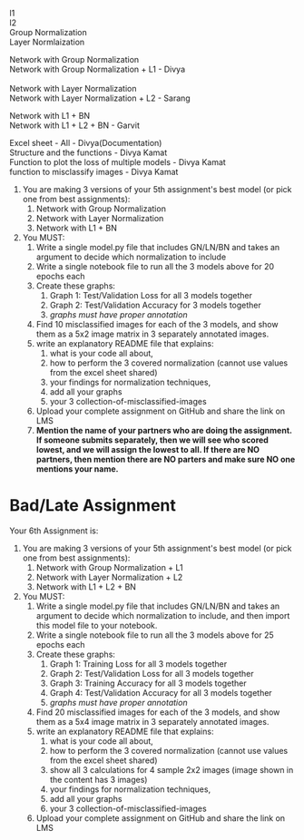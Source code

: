 l1</br>
l2</br>
Group Normalization</br>
Layer Normlaization</br>

Network with Group Normalization</br>
Network with Group Normalization + L1 - Divya</br>
</br>
Network with Layer Normalization</br>
Network with Layer Normalization + L2 - Sarang</br>

Network with L1 + BN</br>
Network with L1 + L2 + BN - Garvit</br>

Excel sheet - All - Divya(Documentation)</br>
Structure and the functions - Divya Kamat</br>
Function to plot the loss of multiple models - Divya Kamat</br>
function to misclassify images - Divya Kamat</br>



1. You are making 3 versions of your 5th assignment's best model (or pick one from best assignments):
   1. Network with Group Normalization
   2. Network with Layer Normalization
   3. Network with L1 + BN
2. You MUST:
   1. Write a single model.py file that includes GN/LN/BN and takes an argument to decide which normalization to include
   2. Write a single notebook file to run all the 3 models above for 20 epochs each
   3. Create these graphs:
      1. Graph 1: Test/Validation Loss for all 3 models together
      2. Graph 2: Test/Validation Accuracy for 3 models together
      3. *graphs must have proper annotation*
   4. Find 10 misclassified images for each of the 3 models, and show them as a 5x2 image matrix in 3 separately annotated images. 
   5. write an explanatory README file that explains:
      1. what is your code all about,
      2. how to perform the 3 covered normalization (cannot use values from the excel sheet shared)
      3. your findings for normalization techniques,
      4. add all your graphs
      5. your 3 collection-of-misclassified-images 
   6. Upload your complete assignment on GitHub and share the link on LMS
   7. **Mention the name of your partners who are doing the assignment. If someone submits separately, then we will see who scored lowest, and we will assign the lowest to all. If there are NO partners, then mention there are NO parters and make sure NO one mentions your name.** 

# **Bad/Late Assignment**


Your 6th Assignment is:

1. You are making 3 versions of your 5th assignment's best model (or pick one from best assignments):
   1. Network with Group Normalization + L1
   2. Network with Layer Normalization + L2
   3. Network with L1 + L2 + BN
2. You MUST:
   1. Write a single model.py file that includes GN/LN/BN and takes an argument to decide which normalization to include, and then import this model file to your notebook. 
   2. Write a single notebook file to run all the 3 models above for 25 epochs each
   3. Create these graphs:
      1. Graph 1: Training Loss for all 3 models together
      2. Graph 2: Test/Validation Loss for all 3 models together
      3. Graph 3: Training Accuracy for all 3 models together
      4. Graph 4: Test/Validation Accuracy for all 3 models together
      5. *graphs must have proper annotation*
   4. Find 20 misclassified images for each of the 3 models, and show them as a 5x4 image matrix in 3 separately annotated images. 
   5. write an explanatory README file that explains:
      1. what is your code all about,
      2. how to perform the 3 covered normalization (cannot use values from the excel sheet shared)
      3. show all 3 calculations for 4 sample 2x2 images (image shown in the content has 3 images)
      4. your findings for normalization techniques,
      5. add all your graphs
      6. your 3 collection-of-misclassified-images 
   6. Upload your complete assignment on GitHub and share the link on LMS
